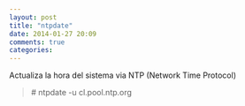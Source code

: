```yaml
---
layout: post
title: "ntpdate"
date: 2014-01-27 20:09
comments: true
categories: 
---
```

Actualiza la hora del sistema via NTP (Network Time Protocol)

>\# ntpdate -u cl.pool.ntp.org

